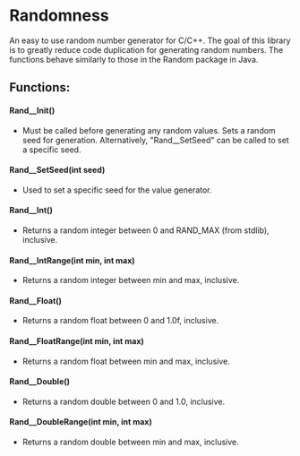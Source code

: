 # Randomness

An easy to use random number generator for C/C++.
The goal of this library is to greatly reduce code duplication for generating random numbers.
The functions behave similarly to those in the Random package in Java.


## Functions:


#### Rand__Init()
- Must be called before generating any random values. Sets a random seed for generation. Alternatively, "Rand__SetSeed" can be called to set a specific seed.

#### Rand__SetSeed(int seed)
- Used to set a specific seed for the value generator.

#### Rand__Int()
- Returns a random integer between 0 and RAND_MAX (from stdlib), inclusive.

#### Rand__IntRange(int min, int max)
- Returns a random integer between min and max, inclusive.

#### Rand__Float()
- Returns a random float between 0 and 1.0f, inclusive.

#### Rand__FloatRange(int min, int max)
- Returns a random float between min and max, inclusive.

#### Rand__Double()
- Returns a random double between 0 and 1.0, inclusive.

#### Rand__DoubleRange(int min, int max)
- Returns a random double between min and max, inclusive.
